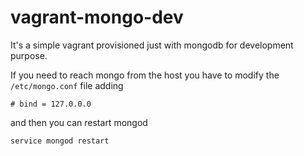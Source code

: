 # vagrant-mongo-dev
It's a simple vagrant provisioned just with mongodb for development purpose.

If you need to reach mongo from the host you have to modify the `/etc/mongo.conf` file adding

    # bind = 127.0.0.0

and then you can restart mongod


    service mongod restart
